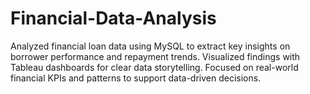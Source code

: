 # Financial-Data-Analysis
Analyzed financial loan data using MySQL to extract key insights on borrower performance and repayment trends. Visualized findings with Tableau dashboards for clear data storytelling. Focused on real-world financial KPIs and patterns to support data-driven decisions.
